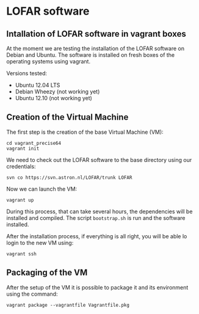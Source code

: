 
LOFAR software
==============

Intallation of LOFAR software in vagrant boxes
----------------------------------------------

At the moment we are testing the installation of the LOFAR software on Debian and Ubuntu. The software is installed on fresh boxes of the operating systems using vagrant.

Versions tested:
  * Ubuntu 12.04 LTS
  * Debian Wheezy (not working yet)
  * Ubuntu 12.10 (not working yet)

Creation of the Virtual Machine
-------------------------------

The first step is the creation of the base Virtual Machine (VM):
```
cd vagrant_precise64
vagrant init
```

We need to check out the LOFAR software to the base directory using our credentials:
```
svn co https://svn.astron.nl/LOFAR/trunk LOFAR
```

Now we can launch the VM:
```
vagrant up
```
During this process, that can take several hours, the dependencies will be installed and compiled. The script ```bootstrap.sh``` is run and the software installed.

After the installation process, if everything is all right, you will be able lo login to the new VM using:
```
vagrant ssh
```

Packaging of the VM
-------------------

After the setup of the VM it is possible to package it and its environment using the command: 
```
vagrant package --vagrantfile Vagrantfile.pkg
```



